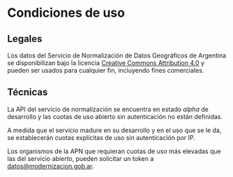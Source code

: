 # Condiciones de uso

## Legales

Los datos del Servicio de Normalización de Datos Geográficos de Argentina se disponibilizan bajo la licencia [Creative Commons Attribution 4.0](https://creativecommons.org/licenses/by/4.0/deed.es) y pueden ser usados para cualquier fin, incluyendo fines comerciales.

## Técnicas

La API del servicio de normalización se encuentra en estado *alpha* de desarrollo y las cuotas de uso abierto sin autenticación no están definidas.

A medida que el servicio madure en su desarrollo y en el uso que se le da, se establecerán cuotas explícitas de uso sin autenticación por IP.

Los organismos de la APN que requieran cuotas de uso más elevadas que las del servicio abierto, pueden solicitar un token a [datos@modernizacion.gob.ar](datos@modernizacion.gob.ar).

